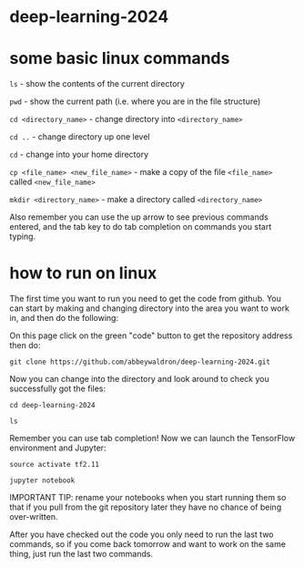 # deep-learning-2024


# some basic linux commands

`ls` - show the contents of the current directory

`pwd` - show the current path (i.e. where you are in the file structure)

`cd <directory_name>` - change directory into `<directory_name>`

`cd ..` - change directory up one level

`cd` - change into your home directory

`cp <file_name> <new_file_name>` - make a copy of the file `<file_name>` called `<new_file_name>`

`mkdir <directory_name>` - make a directory called `<directory_name>`

Also remember you can use the up arrow to see previous commands entered, and the tab key to do tab completion on commands you start typing.

# how to run on linux

The first time you want to run you need to get the code from github.  You can start by making and changing directory into the area you want to work in, and then do the following:

On this page click on the green "code" button to get the repository address then do:

`git clone https://github.com/abbeywaldron/deep-learning-2024.git`

Now you can change into the directory and look around to check you successfully got the files:

`cd deep-learning-2024`

`ls`

Remember you can use tab completion!  Now we can launch the TensorFlow environment and Jupyter:

`source activate tf2.11`

`jupyter notebook`

IMPORTANT TIP: rename your notebooks when you start running them so that if you pull from the git repository later they have no chance of being over-written.

After you have checked out the code you only need to run the last two commands, so if you come back tomorrow and want to work on the same thing, just run the last two commands.